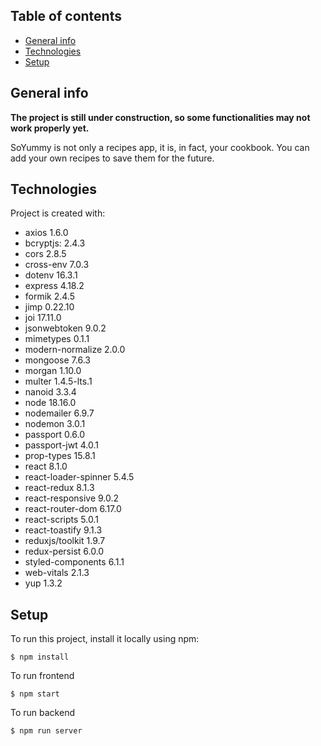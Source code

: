 ## Table of contents

- [General info](#general-info)
- [Technologies](#technologies)
- [Setup](#setup)

## General info

**The project is still under construction, so some functionalities may not work properly yet.**

SoYummy is not only a recipes app, it is, in fact, your cookbook. You can add
your own recipes to save them for the future.

## Technologies

Project is created with:

- axios 1.6.0
- bcryptjs: 2.4.3
- cors 2.8.5
- cross-env 7.0.3
- dotenv 16.3.1
- express 4.18.2
- formik 2.4.5
- jimp 0.22.10
- joi 17.11.0
- jsonwebtoken 9.0.2
- mimetypes 0.1.1
- modern-normalize 2.0.0
- mongoose 7.6.3
- morgan 1.10.0
- multer 1.4.5-lts.1
- nanoid 3.3.4
- node 18.16.0
- nodemailer 6.9.7
- nodemon 3.0.1
- passport 0.6.0
- passport-jwt 4.0.1
- prop-types 15.8.1
- react 8.1.0
- react-loader-spinner 5.4.5
- react-redux 8.1.3
- react-responsive 9.0.2
- react-router-dom 6.17.0
- react-scripts 5.0.1
- react-toastify 9.1.3
- reduxjs/toolkit 1.9.7
- redux-persist 6.0.0
- styled-components 6.1.1
- web-vitals 2.1.3
- yup 1.3.2

## Setup

To run this project, install it locally using npm:

```
$ npm install
```

To run frontend

```
$ npm start
```

To run backend

```
$ npm run server
```
